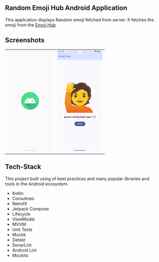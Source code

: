 ## Random Emoji Hub Android Application

This application displays Random emoji fetched from server. It fetches the emoji from the [Emoji Hub](https://github.com/cheatsnake/emojihub).

## Screenshots
 
<table>
  <tr>
    <td><img src="screenshots/splash.png" width=150></td>
    <td><img src="screenshots/emoji_view.png" width=150></td>
  </tr>
 </table>

## Tech-Stack


This project built using of best practices and many popular libraries and tools in the Android ecosystem.

* Kotlin
* Coroutines
* Retrofit
* Jetpack Compose
* Lifecycle
* ViewModel
* MVVM
* Unit Tests
* Mockk
* Detekt
* SonarLint
* Android Lint
* Mockito
